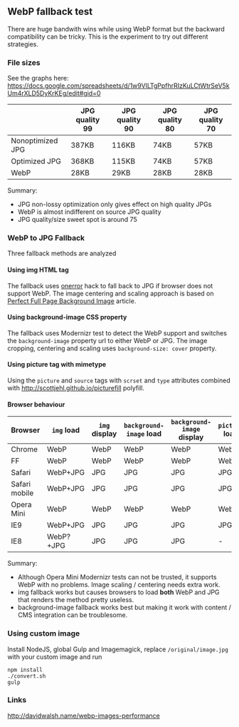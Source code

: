 ## WebP fallback test

There are huge bandwith wins while using WebP format but the backward compatibility can be tricky. This is the experiment to try out different strategies.


### File sizes

See the graphs here: https://docs.google.com/spreadsheets/d/1w9VlLTgPpfhrRIzKuLCtWtrSeV5kUm4rXLD5DyKrKEg/edit#gid=0

|                 |JPG quality 99 |JPG quality 90 |JPG quality 80 |JPG quality 70 |
|-----------------|---------------|---------------|---------------|---------------|
|Nonoptimized JPG |387KB          |116KB          |74KB           |57KB           |
|Optimized JPG    |368KB          |115KB          |74KB           |57KB           |
|WebP             |28KB           |29KB           |28KB           |28KB           |

Summary:
- JPG non-lossy optimization only gives effect on high quality JPGs    
- WebP is almost indifferent on source JPG quality
- JPG quality/size sweet spot is around 75

### WebP to JPG Fallback


Three fallback methods are analyzed

#### Using img HTML tag

The fallback uses [onerror](https://css-tricks.com/webp-with-fallback) hack to fall back to JPG if browser does not support WebP. The image centering and scaling approach is based on [Perfect Full Page Background Image](https://css-tricks.com/perfect-full-page-background-image) article.

#### Using background-image CSS property

The fallback uses Modernizr test to detect the WebP support and switches the ```background-image``` property url to either WebP or JPG. The image cropping, centering and scaling uses ```background-size: cover``` property.

#### Using picture tag with mimetype

Using the ```picture``` and ```source``` tags with ```scrset``` and ```type``` attributes combined with http://scottjehl.github.io/picturefill polyfill.

#### Browser behaviour

|Browser|```img``` load|```img``` display|```background-image``` load|```background-image``` display|```picture``` load|```picture``` display|
|-------------|----------|-----|-----|-----|-----|-----|
|Chrome       |WebP      |WebP |WebP |WebP |WebP |WebP |
|FF           |WebP      |WebP |WebP |WebP |WebP |WebP |
|Safari       |WebP+JPG  |JPG  |JPG  |JPG  |JPG  |JPG  |
|Safari mobile|WebP+JPG  |JPG  |JPG  |JPG  |JPG  |JPG  |
|Opera Mini   |WebP      |WebP |WebP |WebP |WebP |WebP |
|IE9          |WebP+JPG  |JPG  |JPG  |JPG  |JPG  |JPG  |
|IE8          |WebP?+JPG |JPG  |JPG  |JPG  |-    |-    |

Summary:
* Although Opera Mini Modernizr tests can not be trusted, it supports WebP with no problems. Image scaling / centering needs extra work.
* img fallback works but causes browsers to load **both** WebP and JPG that renders the method pretty useless.
* background-image fallback works best but making it work with content / CMS integration can be troublesome.

### Using custom image

Install NodeJS, global Gulp and Imagemagick, replace ```/original/image.jpg``` with your custom image and run
  
    npm install
    ./convert.sh
    gulp

### Links

http://davidwalsh.name/webp-images-performance

